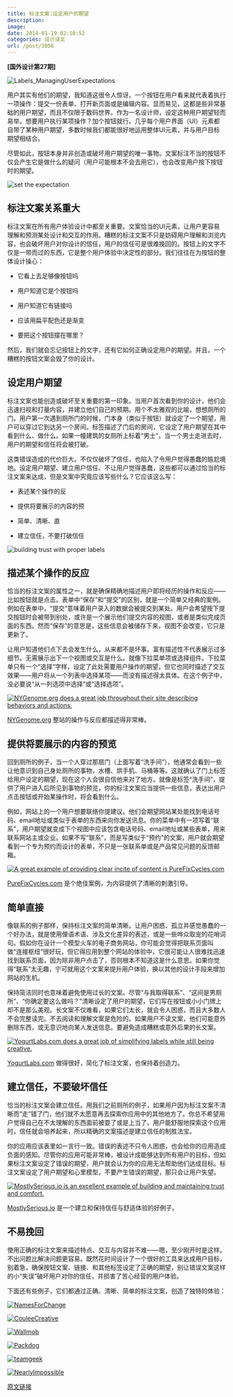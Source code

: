 ```yaml
---
title: 标注文案:设定用户的期望
description: 
image: 
date: 2014-01-19 02:10:52
categories: 设计译文
url: /post/3056
---
```


**[国外设计第27期]**

![Labels_ManagingUserExpectations](http://codropspz.tympanus.netdna-cdn.com/codrops/wp-content/uploads/2014/01/Labels_ManagingUserExpectations.png)

用户其实有他们的期望，我知道这很令人惊讶。一个按钮在用户看来就代表着执行一项操作：提交一份表单、打开新页面或是编辑内容。显而易见，这都是些非常基础的用户期望，而且不仅限于数码世界。作为一名设计师，设定这种用户期望轻而易举。想要用户执行某项操作？加个按钮就行。几乎每个用户界面（UI）元素都自带了某种用户期望，多数时候我们都能很好地运用整体UI元素，并与用户目标期望相结合。

尽管如此，按钮本身并非创造或破坏用户期望的唯一事物。文案标注不当的按钮不仅会产生它是做什么的疑问（用户可能根本不会去用它），也会改变用户按下按钮时的期望。

![set the expectation](http://codropspz.tympanus.netdna-cdn.com/codrops/wp-content/uploads/2014/01/content-2.png)

## 标注文案关系重大

标注文案在所有用户体验设计中都至关重要。文案恰当的UI元素，让用户更容易理解和预测某处设计和交互的作用。糟糕的标注文案不只是妨碍用户理解和浏览内容，也会破坏用户对你设计的信任，用户的信任可是很难挽回的。按钮上的文字不仅是一带而过的东西，它是整个用户体验中决定性的部分。我们往往在为按钮的整体设计操心：

*   它看上去足够像按钮吗

*   用户知道它是个按钮吗

*   用户知道它有链接吗

*   应该用扁平配色还是渐变

*   要把这个按钮摆在哪里？

然后，我们就会忘记按钮上的文字，还有它如何正确设定用户的期望。并且，一个糟糕的按钮文案会毁了你的设计。

## 设定用户期望

标注文案也能创造或破坏至关重要的第一印象。当用户首次看到你的设计，他们会迅速扫视和打量内容，并建立他们自己的预期。用个不太雅观的比喻，想想厕所的门。用户第一次遇到厕所门的时候，门本身（类似于按钮）就设定了一个期望，用户可以穿过它到达另一个房间。标签描述了门后的房间，它设定了用户期望在其中看到什么、做什么。如果一幢建筑的女厕所上标着“男士”，当一个男士走进去时，用户的期望和信任将会被打破。

这类错误造成的代价巨大。不仅仅破坏了信任，也陷入了令用户觉得愚蠢的尴尬境地。设定用户期望、建立用户信任、不让用户觉得愚蠢，这些都可以通过恰当的标注文案来达成，但是文案中究竟应该写些什么？它应该这么写：

*   表述某个操作的反

*   提供将要展示的内容的预

*   简单、清晰、直

*   建立信任，不要打破信任

![building trust with proper labels](http://codropspz.tympanus.netdna-cdn.com/codrops/wp-content/uploads/2014/01/content-4.png)

## 描述某个操作的反应

恰当的标注文案的属性之一，就是确保精确地描述用户即将经历的操作和反应——比如按钮就是点击。表单中“保存”和“提交”的区别，就是一个简单又经典的案例。例如在表单中，“提交”意味着用户录入的数据会被提交到某处。用户会希望按下提交按钮时会被带到别处，或许是一个展示他们提交内容的视图，或者是类似完成页面的东西。然而“保存”的意思是，这些信息会被储存下来，视图不会改变，它只是更新了。

让用户知道他们点下去会发生什么，从来都不是坏事。富有描述性不代表展示过多细节。无需展示出下一个视图或交互是什么。就像下拉菜单项或选择组件。下拉菜单只有一个“选择”字样，设定了此处需要用户操作的期望，但它也同时描述了交互效果——用户将从一个列表中选择某项——而没有描述得太具体。在这个例子中，没必要说“从一列选项中选择”或“选择选项”。

[![NYGenome.org does a great job throughout their site describing behaviors and actions.](http://codropspz.tympanus.netdna-cdn.com/codrops/wp-content/uploads/2014/01/NewYorkGenomeCenter.png)](http://www.nygenome.org/)

[NYGenome.org](http://www.nygenome.org/) 整站的操作与反应都描述得非常棒。

## 提供将要展示的内容的预览

回到厕所的例子，当一个人穿过那扇门（上面写着“洗手间”），他通常会看到一些让他意识到自己身处厕所的事物，水槽、烘手机、马桶等等。这就确认了门上标签给用户设定的期望，现在这个人会很自信他来对了地方。就像是标签“洗手间”，提供了用户进入后所见到事物的预览，你的标注文案应当提供一些信息，表达出用户点击按钮或开始某操作时，将会看到什么。

例如，网站上的一个用户想要联络你提建议。他们会期望网站某处能找到电话号码、email地址或类似于表单的东西来向你发送讯息。你的菜单中有一项写着“联系”，用户期望就变成下个视图中应该包含电话号码、email地址或某些表单，用来联系网站主或企业。如果不写“联系”，而是写类似于“预约”的文案，用户就会期望看到一个专为预约而设计的表单，不只是一张联系单或是产品常见问题的反馈邮箱。

[![A great example of providing clear incite of content is PureFixCycles.com](http://codropspz.tympanus.netdna-cdn.com/codrops/wp-content/uploads/2014/01/PureFixCycles.png)](http://purefixcycles.com/)

[PureFixCycles.com](http://purefixcycles.com/) 是个绝佳案例，为内容提供了清晰的刺激引导。

## 简单直接

像联系的例子那样，保持标注文案的简单清晰。让用户困惑、孤立并感觉愚蠢的一个好办法，就是使用俚语术语、涉及文化差异的表述，或是一些哗众取宠的花哨词句。假如你在设计一个模型火车的电子商务网站，你可能会觉得把联系页面叫做“连接枢纽”很好玩，但它得应用到整个网站的体验中，它很可能让人很难找迅速找到联系页面，因为除非用户点击了，否则根本不知道这是什么意思。如果你觉得“联系”太无趣，宁可就用这个文案来提升用户体验，换以其他的设计手段来增加网站的生机。

保持简洁同时也意味着避免使用过长的文案。尽管“与我取得联系”、“这间是男厕所”、“你确定要这么做吗？”清晰设定了用户的期望，它们写在按钮或小小门牌上却不是那么美观。长文案不仅难看，如果它们太长，就会令人困惑，而且大多数人不会完整读完。不去阅读和理解文案是危险的。如果用户不读文案，他们可能意外删除东西，或无意识地向某人发送信息。要避免造成糟糕或意外后果的长文案。

[![YogurtLabs.com does a great job of simplifying labels while still being creative.](http://codropspz.tympanus.netdna-cdn.com/codrops/wp-content/uploads/2014/01/YogurtLabs.png)](http://www.yogurtlabs.com/)

[YogurtLabs.com](http://www.yogurtlabs.com/) 做得很好，简化了标注文案，也保持着创造力。

## 建立信任，不要破坏信任

恰当的标注文案会建立信任。用我们之前厕所的例子，如果用户因为标注文案不清晰而“走”错了门，他们就不太愿意再去探索你应用中的其他地方了。你总不希望用户觉得自己在不太理解的东西面前被耍了或是上当了。用户能舒服地探索这个应用时，信任就会培养起来，所以精确的文案描述是建立信任的制胜法宝。

你的应用应该表里如一言行一致。错误的表述不只令人困惑，也会给你的应用造成负面的感知。尽管你的应用可能非常棒，被设计成能够达到所有用户的目标，但如果标注文案设定了错误的期望，用户就会认为你的应用无法帮助他们达成目标。标注文案设定了用户期望和心里模型，不要产生错误的期望，那只会让用户失望。

[![MostlySerious.io is an excellent example of building and maintaining trust and comfort.](http://codropspz.tympanus.netdna-cdn.com/codrops/wp-content/uploads/2014/01/MostlySerious.png)](http://mostlyserious.io/)

[MostlySerious.io](http://mostlyserious.io/) 是一个建立和保持信任与舒适体验的好例子。

## 不易挽回

使用正确的标注文案来描述特点、交互与内容并不难——嗯，至少刚开时是这样。不出问题比解决问题更容易。既然花时间设计了一个很好的工具来达成用户目标，别着急，确保按钮文案、链接、和其他标签设定了正确的期望，别让错误文案这样的小“失误”破坏用户对你的信任，并损害了苦心经营的用户体验。

下面还有些例子，它们都通过正确、清晰、简单的标注文案，创造了独特的体验：

[![NamesForChange](http://codropspz.tympanus.netdna-cdn.com/codrops/wp-content/uploads/2014/01/NamesForChange.png)](https://www.namesforchange.org/)

[![CouleeCreative](http://codropspz.tympanus.netdna-cdn.com/codrops/wp-content/uploads/2014/01/CouleeCreative.png)](http://couleecreative.com/)

[![Wallmob](http://codropspz.tympanus.netdna-cdn.com/codrops/wp-content/uploads/2014/01/Wallmob.png)](https://www.wallmob.com/)

[![Packdog](http://codropspz.tympanus.netdna-cdn.com/codrops/wp-content/uploads/2014/01/Packdog.png)](http://packdog.com/)

[![teamgeek](http://codropspz.tympanus.netdna-cdn.com/codrops/wp-content/uploads/2014/01/teamgeek.png)](http://www.teamgeek.co.za/#awards)

[![NearlyImpossible](http://codropspz.tympanus.netdna-cdn.com/codrops/wp-content/uploads/2014/01/NearlyImpossible.png)](http://nearlyimpossible.org/)

[原文链接](http://tympanus.net/codrops/2014/01/08/labels-managing-user-expectations/)